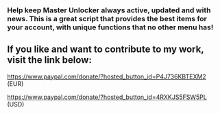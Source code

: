 ### Help keep Master Unlocker always active, updated and with news. This is a great script that provides the best items for your account, with unique functions that no other menu has!

## If you like and want to contribute to my work, visit the link below:
https://www.paypal.com/donate/?hosted_button_id=P4J736KBTEXM2 (EUR)

https://www.paypal.com/donate/?hosted_button_id=4RXKJS5FSW5PL (USD)
